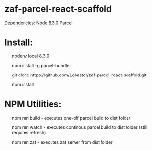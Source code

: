 # zaf-parcel-react-scaffold
Dependencies: Node 8.3.0
Parcel

# Install:
<ul>nodenv local 8.3.0</ul>
<ul>npm install -g parcel-bundler</ul>
<ul>git clone https://github.com/Lobaster/zaf-parcel-react-scaffold.git</ul>
<ul>npm install</ul>

# NPM Utilities:
<ul>npm run build - executes one-off parcel build to dist folder</ul>
<ul>npm run watch - executes continous parcel build to dist folder (still requires refresh)</ul>
<ul>npm run zat - executes zat server from dist folder</ul>



